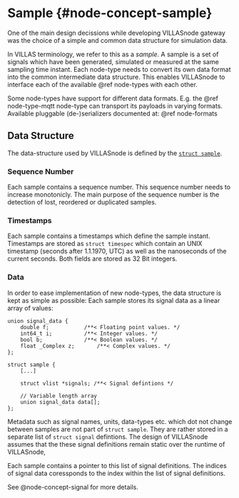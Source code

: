 # Sample {#node-concept-sample}

One of the main design decissions while developing VILLASnode gateway was the choice of a simple and common data structure for simulation data.

In VILLAS terminology, we refer to this as a _sample_. A sample is a set of signals which have been generated, simulated or measured at the same sampling time instant. Each node-type needs to convert its own data format into the common intermediate data structure.
This enables VILLASnode to interface each of the available @ref node-types with each other.

Some node-types have support for different data formats. E.g. the @ref node-type-mqtt node-type can transport its payloads in varying formats.
Available pluggable (de-)serializers documented at: @ref node-formats

## Data Structure

The data-structure used by VILLASnode is defined by the [`struct sample`](https://git.rwth-aachen.de/acs/public/villas/node/blob/master/include/villas/sample.h).

### Sequence Number

Each sample contains a sequence number. This sequence number needs to increase monotonicly.
The main purpose of the sequence number is the detection of lost, reordered or duplicated samples.

### Timestamps

Each sample contains a timestamps which define the sample instant.
Timestamps are stored as `struct timespec` which contain an UNIX timestamp (seconds after 1.1.1970, UTC) as well as the nanoseconds of the current seconds. Both fields are stored as 32 Bit integers.

### Data

In order to ease implementation of new node-types, the data structure is kept as simple as possible:
Each sample stores its signal data as a linear array of values:

```
union signal_data {
	double f;			/**< Floating point values. */
	int64_t i;			/**< Integer values. */
	bool b;				/**< Boolean values. */
	float _Complex z;		/**< Complex values. */
};

struct sample {
    [...]

    struct vlist *signals; /**< Signal defintions */

    // Variable length array
    union signal_data data[];
};
```

Metadata such as signal names, units, data-types etc. which dot not change between samples are not part of `struct sample`.
They are rather stored in a separate list of `struct signal` defintions.
The design of VILLASnode assumes that the these signal definitions remain static over the runtime of VILLASnode,

Each sample contains a pointer to this list of signal definitions.
The indices of signal data coressponds to the index within the list of signal definitions.

See @node-concept-signal for more details.
